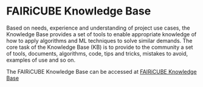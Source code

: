 # FAIRiCUBE Knowledge Base

Based on needs, experience and understanding of project use cases, the Knowledge Base provides a set of tools to enable appropriate knowledge of how to apply algorithms and ML techniques to solve similar demands.
The core task of the Knowledge Base (KB) is to provide to the community a set of tools, documents, algorithms, code, tips and tricks, mistakes to avoid, examples of use and so on.

The FAIRiCUBE Knowledge Base can be accessed at [FAIRiCUBE Knowledge Base](https://fairicube-kb.dev.epsilon-italia.it/)
